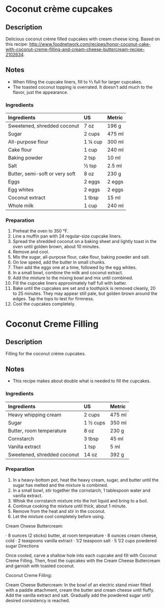 # Coconut crème cupcakes

## Description
Delicious coconut crème filled cupcakes with cream cheese icing. Based on this recipe: http://www.foodnetwork.com/recipes/honor-coconut-cake-with-coconut-creme-filling-and-cream-cheese-buttercream-recipe-2102634.

## Notes

* When filling the cupcake liners, fill to &frac23; full for larger cupcakes.
* The toasted coconut topping is overrated. It doesn't add much to the flavor, just the appearance.

### Ingredients

|Ingredients | US    |Metric |
|:-----------|:------|:------|
| Sweetened, shredded coconut | 7 oz | 196 g
| Sugar | 2 cups | 475 ml |
| All-purpose flour | 1 &frac14; cup | 300 ml |
| Cake flour | 1 cup | 240 ml |
| Baking powder | 2 tsp | 10 ml |
| Salt | &frac12; tsp | 2.5 ml |
| Butter, semi-soft or very soft | 8 oz | 230 g |
| Eggs | 2 eggs | 2 eggs |
| Egg whites | 2 eggs | 2 eggs |
| Coconut extract | 1 tbsp | 15 ml |
| Whole milk | 1 cup | 240 ml |

### Preparation

1. Preheat the oven to 350 &deg;F.
1. Line a muffin pan with 24 regular-size cupcake liners.
1. Spread the shredded coconut on a baking sheet and lightly toast in the oven until golden brown, about 10 minutes.
1. Remove and cool.
1. Mix the sugar, all-purpose flour, cake flour, baking powder and salt.
1. On low speed, add the butter in small chunks.
1. Then add the eggs one at a time, followed by the egg whites.
1. In a small bowl, combine the milk and coconut extract.
1. Add the mixture to the mixing bowl and mix until combined.
1. Fill the cupcake liners approximately half full with batter.
1. Bake until the cupcakes are set and a toothpick is removed cleanly, 20 to 25 minutes. They may appear still pale, but golden brown around the edges. Tap the tops to test for firmness.
1. Cool the cupcakes completely. 

# Coconut Creme Filling

## Description
Filling for the coconut crème cupcakes.

## Notes

* This recipe makes about double what is needed to fill the cupcakes.

### Ingredients

|Ingredients | US    |Metric |
|:-----------|:------|:------|
| Heavy whipping cream | 2 cups | 475 ml |
| Sugar | 1 &frac12; cups | 350 ml |
| Butter, room temperature | 8 oz | 230 g |
| Cornstarch | 3 tbsp | 45 ml |
| Vanilla extract | 1 tsp | 5 ml |
| Sweetened, shredded coconut | 14 oz | 392 g |

### Preparation

1. In a heavy-bottom pot, heat the heavy cream, sugar, and butter until the sugar has melted and the mixture is combined.
1. In a small bowl, stir together the cornstarch, 1 tablespoon water and vanilla extract.
1. Whisk the cornstarch mixture into the hot liquid and bring to a boil.
1. Continue cooking the mixture until thick, about 1 minute.
1. Remove from the heat and stir in the coconut.
1. Let the mixture cool completely before using.



Cream Cheese Buttercream:

·         8 ounces (2 sticks) butter, at room temperature
·         8 ounces cream cheese, cold
·         2 teaspoons vanilla extract
·         1/2 teaspoon salt
·         5 1/2 cups powdered sugar
Directions

Once cooled, carve a shallow hole into each cupcake and fill with Coconut Creme Filling. Then, frost the cupcakes with the Cream Cheese Buttercream and garnish with toasted coconut.

Coconut Creme Filling:


Cream Cheese Buttercream:
In the bowl of an electric stand mixer fitted with a paddle attachment, cream the butter and cream cheese until fluffy. Add the vanilla extract and salt. Gradually add the powdered sugar until desired consistency is reached.
